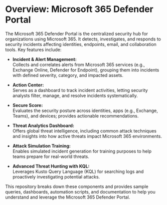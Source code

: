 # Overview: Microsoft 365 Defender Portal

The Microsoft 365 Defender Portal is the centralized security hub for organizations using Microsoft 365. It detects, investigates, and responds to security incidents affecting identities, endpoints, email, and collaboration tools. Key features include:

- **Incident & Alert Management:**  
  Collects and correlates alerts from Microsoft 365 services (e.g., Exchange Online, Defender for Endpoint), grouping them into incidents with defined severity, category, and impacted assets.

- **Action Center:**  
  Serves as a dashboard to track incident activities, letting security analysts filter, manage, and resolve incidents systematically.

- **Secure Score:**  
  Evaluates the security posture across identities, apps (e.g., Exchange, Teams), and devices; provides actionable recommendations.

- **Threat Analytics Dashboard:**  
  Offers global threat intelligence, including common attack techniques and insights into how active threats impact Microsoft 365 environments.

- **Attack Simulation Training:**  
  Enables simulated incident generation for training purposes to help teams prepare for real-world threats.

- **Advanced Threat Hunting with KQL:**  
  Leverages Kusto Query Language (KQL) for searching logs and proactively investigating potential attacks.

This repository breaks down these components and provides sample queries, dashboards, automation scripts, and documentation to help you understand and leverage the Microsoft 365 Defender Portal.
